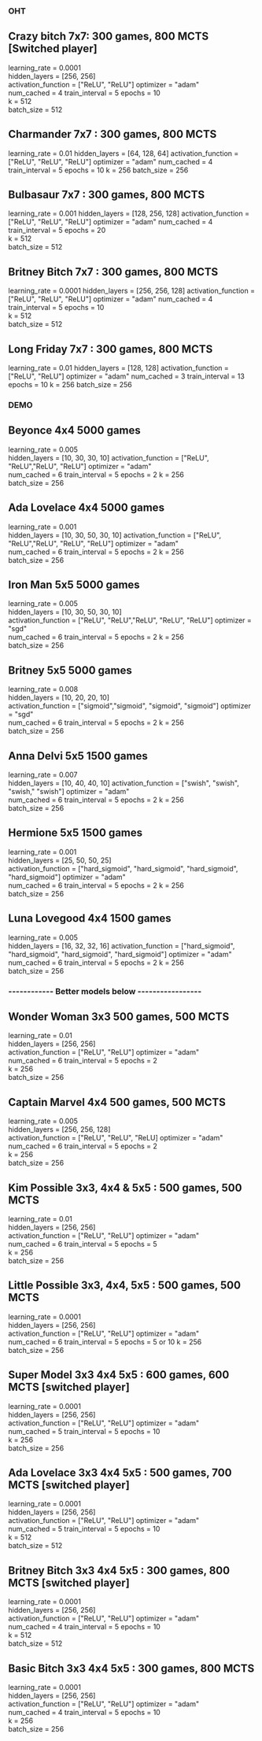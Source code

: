 ### OHT
## Crazy bitch 7x7: 300 games, 800 MCTS [Switched player]

learning_rate = 0.0001          
hidden_layers = [256, 256]  
activation_function = ["ReLU", "ReLU"]
optimizer = "adam"  
num_cached = 4 
train_interval = 5 
epochs = 10  
k = 512     
batch_size = 512

## Charmander 7x7 : 300 games, 800 MCTS

learning_rate = 0.01
hidden_layers = [64, 128, 64]
activation_function = ["ReLU", "ReLU", "ReLU"]
optimizer = "adam"
num_cached = 4
train_interval = 5
epochs = 10
k = 256
batch_size = 256


## Bulbasaur 7x7 : 300 games, 800 MCTS 

learning_rate = 0.001 
hidden_layers = [128, 256, 128]
activation_function = ["ReLU", "ReLU", "ReLU"]
optimizer = "adam"
num_cached = 4 
train_interval = 5 
epochs = 20  
k = 512     
batch_size = 512

## Britney Bitch 7x7 : 300 games, 800 MCTS

learning_rate = 0.0001 
hidden_layers = [256, 256, 128]
activation_function = ["ReLU", "ReLU", "ReLU"]
optimizer = "adam"
num_cached = 4 
train_interval = 5 
epochs = 10  
k = 512     
batch_size = 512

## Long Friday 7x7 : 300 games, 800 MCTS

learning_rate = 0.01 
hidden_layers = [128, 128]
activation_function = ["ReLU", "ReLU"]
optimizer = "adam"
num_cached = 3 
train_interval = 13 
epochs = 10 
k = 256 
batch_size = 256

### DEMO

## Beyonce 4x4 5000 games

learning_rate = 0.005          
hidden_layers = [10, 30, 30, 10]
activation_function = ["ReLU", "ReLU","ReLU", "ReLU"]
optimizer = "adam"  
num_cached = 6 
train_interval = 5 
epochs = 2 
k = 256   
batch_size = 256

## Ada Lovelace 4x4 5000 games

learning_rate = 0.001          
hidden_layers = [10, 30, 50, 30, 10]
activation_function = ["ReLU", "ReLU","ReLU", "ReLU", "ReLU"]
optimizer = "adam"  
num_cached = 6 
train_interval = 5 
epochs = 2 
k = 256   
batch_size = 256

## Iron Man 5x5 5000 games

learning_rate = 0.005       
hidden_layers = [10, 30, 50, 30, 10]  
activation_function = ["ReLU", "ReLU","ReLU", "ReLU", "ReLU"]
optimizer = "sgd"  
num_cached = 6 
train_interval = 5 
epochs = 2 
k = 256     
batch_size = 256

## Britney 5x5 5000 games

learning_rate = 0.008       
hidden_layers = [10, 20, 20, 10]  
activation_function = ["sigmoid","sigmoid", "sigmoid", "sigmoid"]
optimizer = "sgd"  
num_cached = 6 
train_interval = 5 
epochs = 2 
k = 256     
batch_size = 256

## Anna Delvi 5x5 1500 games

learning_rate = 0.007          
hidden_layers = [10, 40, 40, 10]
activation_function = ["swish", "swish", "swish," "swish"]
optimizer = "adam"  
num_cached = 6 
train_interval = 5 
epochs = 2 
k = 256     
batch_size = 256

## Hermione 5x5 1500 games

learning_rate = 0.001  
hidden_layers = [25, 50, 50, 25]  
activation_function = ["hard_sigmoid", "hard_sigmoid", "hard_sigmoid", "hard_sigmoid"]
optimizer = "adam"  
num_cached = 6 
train_interval = 5 
epochs = 2 
k = 256     
batch_size = 256

## Luna Lovegood 4x4 1500 games

learning_rate = 0.005        
hidden_layers = [16, 32, 32, 16]
activation_function = ["hard_sigmoid", "hard_sigmoid", "hard_sigmoid", "hard_sigmoid"]
optimizer = "adam"  
num_cached = 6 
train_interval = 5 
epochs = 2 k = 256     
batch_size = 256

### ------------ Better models below -----------------

## Wonder Woman 3x3 500 games, 500 MCTS

learning_rate = 0.01         
hidden_layers = [256, 256]  
activation_function = ["ReLU", "ReLU"]
optimizer = "adam"  
num_cached = 6 
train_interval = 5 
epochs = 2  
k = 256    
batch_size = 256

## Captain Marvel 4x4 500 games, 500 MCTS

learning_rate = 0.005         
hidden_layers = [256, 256, 128]  
activation_function = ["ReLU", "ReLU", "ReLU]
optimizer = "adam"  
num_cached = 6 
train_interval = 5 
epochs = 2  
k = 256    
batch_size = 256

## Kim Possible 3x3, 4x4 & 5x5 : 500 games, 500 MCTS

learning_rate = 0.01         
hidden_layers = [256, 256]  
activation_function = ["ReLU", "ReLU"]
optimizer = "adam"  
num_cached = 6 
train_interval = 5 
epochs = 5  
k = 256    
batch_size = 256

## Little Possible 3x3, 4x4, 5x5 : 500 games, 500 MCTS

learning_rate = 0.0001         
hidden_layers = [256, 256]  
activation_function = ["ReLU", "ReLU"]
optimizer = "adam"  
num_cached = 6 
train_interval = 5 
epochs = 5 or 10 
k = 256    
batch_size = 256

## Super Model 3x3 4x4 5x5 : 600 games, 600 MCTS [switched player]

learning_rate = 0.0001          
hidden_layers = [256, 256]  
activation_function = ["ReLU", "ReLU"]
optimizer = "adam"  
num_cached = 5 
train_interval = 5 
epochs = 10  
k = 256     
batch_size = 256

## Ada Lovelace 3x3 4x4 5x5 : 500 games, 700 MCTS [switched player]

learning_rate = 0.0001          
hidden_layers = [256, 256]  
activation_function = ["ReLU", "ReLU"]
optimizer = "adam"  
num_cached = 5 
train_interval = 5 
epochs = 10  
k = 512     
batch_size = 512

## Britney Bitch 3x3 4x4 5x5 : 300 games, 800 MCTS [switched player]

learning_rate = 0.0001          
hidden_layers = [256, 256]  
activation_function = ["ReLU", "ReLU"]
optimizer = "adam"  
num_cached = 4 
train_interval = 5 
epochs = 10  
k = 512     
batch_size = 512

## Basic Bitch 3x3 4x4 5x5 : 300 games, 800 MCTS

learning_rate = 0.0001          
hidden_layers = [256, 256]  
activation_function = ["ReLU", "ReLU"]
optimizer = "adam"  
num_cached = 4 
train_interval = 5 
epochs = 10  
k = 256     
batch_size = 256  

